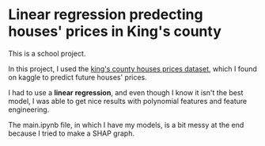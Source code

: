 # Linear regression predecting houses' prices in King's county

This is a school project.

In this project, I used the [king's county houses prices dataset](https://www.kaggle.com/harlfoxem/housesalesprediction/), which I found on kaggle to predict future houses' prices.

I had to use a **linear regression**, and even though I know it isn't the best model, I was able to get nice results with polynomial features and feature engineering.

The main.ipynb file, in which I have my models, is a bit messy at the end because I tried to make a SHAP graph.
